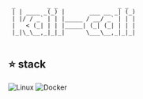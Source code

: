 

```
 _         _ _                 _ _ 
 | | ____ _(_) |       ___ __ _| (_)
 | |/ / _` | | |_____ / __/ _` | | |
 |   < (_| | | |_____| (_| (_| | | |
 |_|\_\__,_|_|_|      \___\__,_|_|_|


```

## ⭐ stack


![Linux](https://img.shields.io/badge/Linux-3a3535.svg?style=for-the-badge&logo=linux&logoColor=FCC624)
![Docker](https://img.shields.io/badge/docker-2496ED.svg?style=for-the-badge&logo=docker&logoColor=white)






